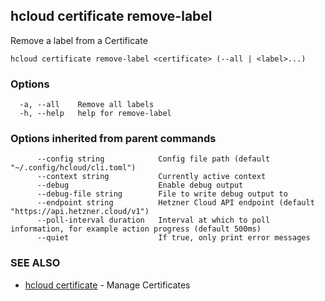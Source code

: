 ## hcloud certificate remove-label

Remove a label from a Certificate

```
hcloud certificate remove-label <certificate> (--all | <label>...)
```

### Options

```
  -a, --all    Remove all labels
  -h, --help   help for remove-label
```

### Options inherited from parent commands

```
      --config string            Config file path (default "~/.config/hcloud/cli.toml")
      --context string           Currently active context
      --debug                    Enable debug output
      --debug-file string        File to write debug output to
      --endpoint string          Hetzner Cloud API endpoint (default "https://api.hetzner.cloud/v1")
      --poll-interval duration   Interval at which to poll information, for example action progress (default 500ms)
      --quiet                    If true, only print error messages
```

### SEE ALSO

* [hcloud certificate](hcloud_certificate.md)	 - Manage Certificates
